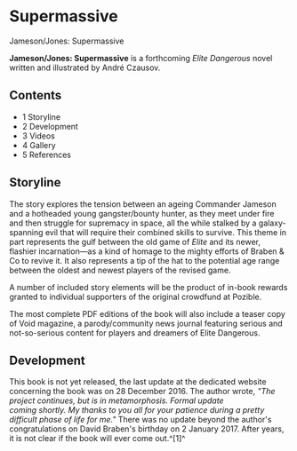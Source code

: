 # Supermassive
Jameson/Jones: Supermassive
 		 	 

**Jameson/Jones: Supermassive** is a forthcoming *Elite Dangerous* novel written and illustrated by André Czausov.

## Contents

- 1 Storyline
- 2 Development
- 3 Videos
- 4 Gallery
- 5 References

## Storyline

The story explores the tension between an ageing Commander Jameson and a hotheaded young gangster/bounty hunter, as they meet under fire and then struggle for supremacy in space, all the while stalked by a galaxy-spanning evil that will require their combined skills to survive. This theme in part represents the gulf between the old game of *Elite* and its newer, flashier incarnation—as a kind of homage to the mighty efforts of Braben & Co to revive it. It also represents a tip of the hat to the potential age range between the oldest and newest players of the revised game.

A number of included story elements will be the product of in-book rewards granted to individual supporters of the original crowdfund at Pozible.

The most complete PDF editions of the book will also include a teaser copy of Void magazine, a parody/community news journal featuring serious and not-so-serious content for players and dreamers of Elite Dangerous.

## Development

This book is not yet released, the last update at the dedicated website concerning the book was on 28 December 2016. The author wrote, *"The project continues, but is in metamorphosis. Formal update coming shortly. My thanks to you all for your patience during a pretty difficult phase of life for me."* There was no update beyond the author's congratulations on David Braben's birthday on 2 January 2017. After years, it is not clear if the book will ever come out.^[1]^